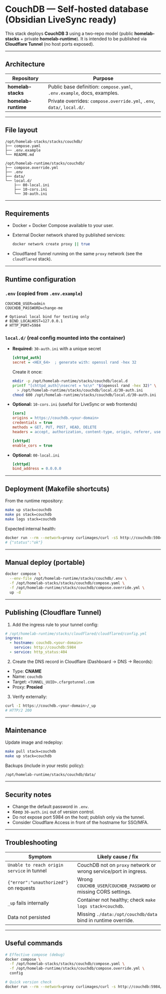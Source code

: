 # CouchDB — Self-hosted database (Obsidian LiveSync ready)

This stack deploys **CouchDB 3** using a two-repo model (public **homelab-stacks** + private **homelab-runtime**).
It is intended to be published via **Cloudflare Tunnel** (no host ports exposed).

---

## Architecture

| Repository          | Purpose                                                                 |
| ------------------- | ----------------------------------------------------------------------- |
| **homelab-stacks**  | Public base definition: `compose.yaml`, `.env.example`, docs, examples. |
| **homelab-runtime** | Private overrides: `compose.override.yml`, `.env`, `data/`, `local.d/`. |

---

## File layout

```
/opt/homelab-stacks/stacks/couchdb/
├── compose.yaml
├── .env.example
└── README.md

/opt/homelab-runtime/stacks/couchdb/
├── compose.override.yml
├── .env
├── data/
└── local.d/
    ├── 00-local.ini
    ├── 10-cors.ini
    └── 30-auth.ini
```

---

## Requirements

* Docker + Docker Compose available to your user.
* External Docker network shared by published services:

  ```bash
  docker network create proxy || true
  ```
* Cloudflared Tunnel running on the same `proxy` network (see the `cloudflared` stack).

---

## Runtime configuration

### `.env` (copied from `.env.example`)

```dotenv
COUCHDB_USER=admin
COUCHDB_PASSWORD=change-me

# Optional local bind for testing only
# BIND_LOCALHOST=127.0.0.1
# HTTP_PORT=5984
```

### `local.d/` (real config mounted into the container)

* **Required:** `30-auth.ini` with a unique secret

  ```ini
  [chttpd_auth]
  secret = <HEX_64>  ; generate with: openssl rand -hex 32
  ```

  Create it once:

  ```bash
  mkdir -p /opt/homelab-runtime/stacks/couchdb/local.d
  printf "[chttpd_auth]\nsecret = %s\n" "$(openssl rand -hex 32)" \
    > /opt/homelab-runtime/stacks/couchdb/local.d/30-auth.ini
  chmod 600 /opt/homelab-runtime/stacks/couchdb/local.d/30-auth.ini
  ```

* **Optional:** `10-cors.ini` (useful for LiveSync or web frontends)

  ```ini
  [cors]
  origins = https://couchdb.<your-domain>
  credentials = true
  methods = GET, PUT, POST, HEAD, DELETE
  headers = accept, authorization, content-type, origin, referer, user-agent

  [chttpd]
  enable_cors = true
  ```

* **Optional:** `00-local.ini`

  ```ini
  [chttpd]
  bind_address = 0.0.0.0
  ```

---

## Deployment (Makefile shortcuts)

From the runtime repository:

```bash
make up stack=couchdb
make ps stack=couchdb
make logs stack=couchdb
```

Expected internal health:

```bash
docker run --rm --network=proxy curlimages/curl -sS http://couchdb:5984/_up
# {"status":"ok"}
```

---

## Manual deploy (portable)

```bash
docker compose \
  --env-file /opt/homelab-runtime/stacks/couchdb/.env \
  -f /opt/homelab-stacks/stacks/couchdb/compose.yaml \
  -f /opt/homelab-runtime/stacks/couchdb/compose.override.yml \
  up -d
```

---

## Publishing (Cloudflare Tunnel)

1. Add the ingress rule to your tunnel config:

```yaml
# /opt/homelab-runtime/stacks/cloudflared/cloudflared/config.yml
ingress:
  - hostname: couchdb.<your-domain>
    service: http://couchdb:5984
  - service: http_status:404
```

2. Create the DNS record in Cloudflare (Dashboard → DNS → Records):

* Type: **CNAME**
* Name: `couchdb`
* Target: `<TUNNEL_UUID>.cfargotunnel.com`
* Proxy: **Proxied**

3. Verify externally:

```bash
curl -I https://couchdb.<your-domain>/_up
# HTTP/2 200
```

---

## Maintenance

Update image and redeploy:

```bash
make pull stack=couchdb
make up stack=couchdb
```

Backups (include in your restic policy):

```
/opt/homelab-runtime/stacks/couchdb/data/
```

---

## Security notes

* Change the default password in `.env`.
* Keep `30-auth.ini` out of version control.
* Do not expose port 5984 on the host; publish only via the tunnel.
* Consider Cloudflare Access in front of the hostname for SSO/MFA.

---

## Troubleshooting

| Symptom                                    | Likely cause / fix                                                |
| ------------------------------------------ | ----------------------------------------------------------------- |
| `Unable to reach origin service` in tunnel | CouchDB not on `proxy` network or wrong service/port in ingress.  |
| `{"error":"unauthorized"}` on requests     | Wrong `COUCHDB_USER`/`COUCHDB_PASSWORD` or missing CORS settings. |
| `_up` fails internally                     | Container not healthy; check `make logs stack=couchdb`.           |
| Data not persisted                         | Missing `./data:/opt/couchdb/data` bind in runtime override.      |

---

## Useful commands

```bash
# Effective compose (debug)
docker compose \
  -f /opt/homelab-stacks/stacks/couchdb/compose.yaml \
  -f /opt/homelab-runtime/stacks/couchdb/compose.override.yml \
  config

# Quick version check
docker run --rm --network=proxy curlimages/curl -s http://couchdb:5984/ | jq .
```
